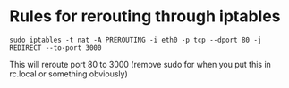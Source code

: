 # Rules for rerouting through iptables

```
sudo iptables -t nat -A PREROUTING -i eth0 -p tcp --dport 80 -j REDIRECT --to-port 3000
```
This will reroute port 80 to 3000 (remove sudo for when you put this in rc.local or something obviously)
